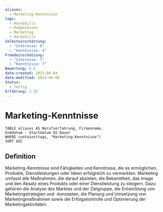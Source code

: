 ```yaml
---
aliases:
  - Marketing-Kenntnisse
tags:
  - Hardskills
  - Kompetenzen
  - Marketing
  - Hardskills
Selbsteinschätzung:
  - "Interesse: 8"
  - "Kenntnisse: 4"
Fremdeinschätzung:
  - "Interesse: 7"
  - "Kenntnisse: 7"
Bewertung: 6.5
date-created: 2023-04-04
date-modified: 2023-04-08
Status:
  - fertig
Erfahrung: 3.35
---
```

# Marketing-Kenntnisse


```dataview
TABLE aliases AS Berufserfahrung, Firmenname,
Enddatum - Startdatum AS Dauer
WHERE contains(tags, "Marketing-Kenntnisse")
SORT ASC
```
## Definition

Marketing-Kenntnisse sind Fähigkeiten und Kenntnisse, die es ermöglichen, Produkte, Dienstleistungen oder Ideen erfolgreich zu vermarkten. Marketing umfasst alle Maßnahmen, die darauf abzielen, die Bekanntheit, das Image und den Absatz eines Produkts oder einer Dienstleistung zu steigern. Dazu gehören die Analyse des Marktes und der Zielgruppe, die Entwicklung von Marketingstrategien und -konzepten, die Planung und Umsetzung von Marketingmaßnahmen sowie die Erfolgskontrolle und Optimierung der Marketingaktivitäten.
